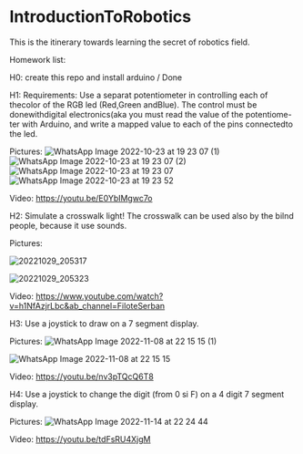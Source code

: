 # IntroductionToRobotics

This is the itinerary towards learning the secret of robotics field.

Homework list:

H0: create this repo and install arduino / Done

H1: 
Requirements: Use a separat potentiometer in controlling each of thecolor of the RGB led (Red,Green andBlue).  The control must be donewithdigital electronics(aka you must read the value of the potentiome-ter with Arduino, and write a mapped value to each of the pins connectedto the led.

Pictures:
![WhatsApp Image 2022-10-23 at 19 23 07 (1)](https://user-images.githubusercontent.com/79564134/197404600-82896f49-f34a-409a-9ff0-326e925db7aa.jpeg)
![WhatsApp Image 2022-10-23 at 19 23 07 (2)](https://user-images.githubusercontent.com/79564134/197404639-c296fd0c-3805-421b-8e4a-d2e6745d5f2e.jpeg)
![WhatsApp Image 2022-10-23 at 19 23 07](https://user-images.githubusercontent.com/79564134/197404646-517c3d44-5a36-428d-aeb0-c92f81ef4bbf.jpeg)
![WhatsApp Image 2022-10-23 at 19 23 52](https://user-images.githubusercontent.com/79564134/197404652-4482efd0-d6f9-4049-bff9-e25ffb91aea9.jpeg)

Video: https://youtu.be/E0YbIMgwc7o

H2:
Simulate a crosswalk light! The crosswalk can be used also by the bilnd people, because it use sounds.

Pictures:

![20221029_205317](https://user-images.githubusercontent.com/79564134/198846499-7f88ad0a-9328-480d-abcd-705a84b0cefa.jpg)

![20221029_205323](https://user-images.githubusercontent.com/79564134/198846502-36612f72-d06c-4de1-9088-0c623fed2334.jpg)

Video:
https://www.youtube.com/watch?v=h1NfAzjrLbc&ab_channel=FiloteSerban

H3: Use a joystick to draw on a 7 segment display.

Pictures:
![WhatsApp Image 2022-11-08 at 22 15 15 (1)](https://user-images.githubusercontent.com/79564134/200666373-461508e6-641d-4f1a-a79d-fa8ff00d66cb.jpeg)

![WhatsApp Image 2022-11-08 at 22 15 15](https://user-images.githubusercontent.com/79564134/200666241-bc8a1288-b80c-40a6-a976-6d76bfe1151e.jpeg)

Video:
https://youtu.be/nv3pTQcQ6T8

H4: Use a joystick to change the digit (from 0 si F) on a 4 digit 7 segment display.

Pictures:
![WhatsApp Image 2022-11-14 at 22 24 44](https://user-images.githubusercontent.com/79564134/201758968-6a01548c-9b30-4a26-9e96-797af3adefc9.jpeg)

Video: https://youtu.be/tdFsRU4XjgM
